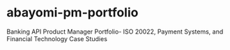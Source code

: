 # abayomi-pm-portfolio
Banking API Product Manager Portfolio- ISO 20022, Payment Systems, and Financial Technology Case Studies
